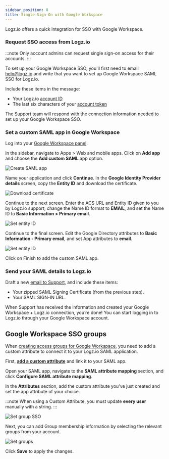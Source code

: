 ```yaml
---
sidebar_position: 8
title: Single Sign-On with Google Workspace
---
```


Logz.io offers a quick integration for SSO with Google Workspace.


### Request SSO access from Logz.io

:::note
Only account admins can request single sign-on access for their accounts.
:::

To set up your Google Workspace SSO, you'll first need to email [help@logz.io](mailto:help@logz.io) and write that you want to set up Google Workspace SAML SSO for Logz.io.

Include these items in the message:

* Your Logz.io [account ID](https://app.logz.io/#/dashboard/settings/general)
* The last six characters of your [account token](https://app.logz.io/#/dashboard/settings/manage-accounts)

The Support team will respond with the connection information needed to set up your Google Workspace SSO.

### Set a custom SAML app in Google Workspace

Log into your [Google Workspace panel](https://admin.google.com/AdminHome).

In the sidebar, navigate to Apps > Web and mobile apps. Click on **Add app** and choose the **Add custom SAML** app option.

![Create SAML app](https://dytvr9ot2sszz.cloudfront.net/logz-docs/sso-providers/google/google-add-saml-app.png)

Name your application and click **Continue**. In the **Google Identity Provider details** screen, copy the **Entity ID** and download the certificate.

![Download certificate](https://dytvr9ot2sszz.cloudfront.net/logz-docs/sso-providers/google/download-certificate.png)

Continue to the next screen. Enter the ACS URL and Entity ID given to you by Logz.io support; change the Name ID format to **EMAIL**, and set the Name ID to **Basic Information > Primary email**.

![Set entity ID](https://dytvr9ot2sszz.cloudfront.net/logz-docs/sso-providers/google/service-provider.png)

Continue to the final screen. Edit the Google Directory attributes to **Basic Information - Primary email**, and set App attributes to **email**.

![Set entity ID](https://dytvr9ot2sszz.cloudfront.net/logz-docs/sso-providers/google/attribute-mapping.png)

Click on Finish to add the custom SAML app.

### Send your SAML details to Logz.io

Draft a new [email to Support](mailto:help@logz.io), and include these items:

* Your zipped SAML Signing Certificate (from the previous step).
* Your SAML SIGN-IN URL.

When Support has received the information and created your Google Workspace + Logz.io connection, you’re done! You can start logging in to Logz.io through your Google Workspace account.



## Google Workspace SSO groups


When [creating access groups for Google Workspace](https://support.google.com/a/answer/9050643?hl=en), you need to add a custom attribute to connect it to your Logz.io SAML application.

First, **[add a custom attribute](https://support.google.com/a/answer/6208725?hl=en)** and link it to your SAML app.

Open your SAML app, navigate to the **SAML attribute mapping** section, and click **Configure SAML attribute mapping**.

In the **Attributes** section, add the custom attribute you've just created and set the app attribute of your choice.

:::note
When using a Custom Attribute, you must update **every user** manually with a string.
:::

![Set group SSO](https://dytvr9ot2sszz.cloudfront.net/logz-docs/sso-providers/google/google-sso-saml-group.png)

Next, you can add Group membership information by selecting the relevant groups from your account.

![Set groups](https://dytvr9ot2sszz.cloudfront.net/logz-docs/sso-providers/google/group-membership.png)

Click **Save** to apply the changes. 

<!-- Next, configure the groups attribute to be sent across as part of the SAML login.

![Set group attribute](https://dytvr9ot2sszz.cloudfront.net/logz-docs/sso-providers/google/sent-group-sso.png) -->